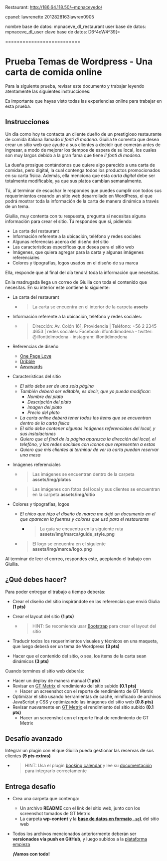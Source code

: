Restaurant: http://186.64.118.50/~mpnacevedo/

cpanel:
			lawrenette
			2012828163lawren0905

nombre base de datos:
			mpnaceve_dl_restaurant
user base de datos:
			mpnaceve_dl_user
clave base de datos:
			D6^4oW4^39[=


==========================



# Prueba Temas de Wordpress - Una carta de comida online

Para la siguiente prueba, revisar este documento y trabajar leyendo atentamente las siguientes instrucciones:

Es importante que hayas visto todas las experiencias online para trabajar en esta prueba.

## Instrucciones 

Un día como hoy te contacta un cliente dueño de un prestigioso restaurante de comida italiana llamado *Il fonti di modena*.  Giuilia te comenta que desea crear un sitio web que ayude a sus clientes a decidir qué  comerán  antes de ingresar, a modo de mejorar los tiempos de espera de su local, los cuales son muy largos debido a la gran fama que tiene *Il fonti di modena*.

La dueña prosigue contándonos que quiere algo parecido a una carta de comidas, pero digital, la cual contenga todos los productos promocionados en su carta física. Además, ella menciona que esta *carta digital* debe ser totalmente modificable, ya que sus platos cambian semanalmente.

Tú, al terminar de escuchar le respondes que puedes cumplir con todos sus requerimientos creando un sitio web desarrollado en WordPress, el que podrá mostrar toda la información de la carta de manera dinámica a través de un tema.

Giuilia, muy contenta con tu respuesta, pregunta si necesitas alguna información para crear el sitio. Tú respondes que sí, pidiendo:

- La carta del restaurant
- Información referente a la ubicación, teléfono y redes sociales
- Algunas referencias acerca del diseño del sitio
- Las características específicas que desea para el sitio web
- Imágenes, que quiera agregar para la carta y algunas imágenes referenciales
- Colores y tipografías, logos usados en el diseño de su marca

Ella, responde que al final del día tendrá toda la información que necesitas.

En la madrugada llega un correo de Giuilia con toda el contenido que necesitas. En su interior este contiene lo siguiente:

- La carta del restaurant

  - > La carta se encuentra en el interior de la carpeta **assets**

- Información referente a la ubicación, teléfono y redes sociales:

  - > Dirección: Av. Colón 161, Providencia | Teléfono: +56 2 2345 4653 | redes sociales:  Facebook: ilfontidimodena - twitter: @ilfontidimodena - instagram: ilfontidimodena

- Referencias de diseño

  - [One Page Love](https://onepagelove.com/duft-co-brickhouse)
  - [Dribble](https://dribbble.com/shots/2052368-Dribbb/attachments/366053)
  - [Awwwards](https://www.awwwards.com/sites/a-little-italian-food-workshop)

- Características del sitio

  - *El sitio debe ser de una sola página*
  - *También deberá ser editable, es decir,  que yo pueda modificar:*
    - *Nombre del plato*
    - *Descripción del plato*
    - *Imagen del plato*
    - *Precio del plato*
  - *La carta online deberá tener todos los ítems que se encuentran dentro de la carta física*
  - *El sitio debe contener algunas imágenes referenciales del local, y sus instalaciones*
  - *Quiero que al final de la página aparezca la dirección del local, el telefóno, y las redes sociales con iconos que representen a estas*
  - *Quiero que mis clientes al terminar de ver la carta puedan reservar una mesa*

- Imágenes referenciales

  - > Las imágenes se encuentran dentro de la carpeta **assets/img/platos**

  - > Las imágenes con fotos del local y sus clientes se encuentran en la carpeta **assets/img/sitio**

- Colores y tipografías, logos

  - *El chico que hizo el diseño de marca me dejó un documento en el que aparecen la fuentes y colores que usó para el restaurante*

    - > La guía se encuentra en la siguiente ruta **assets/img/marca/guide_style.png**

  - > El logo se encuentra en el siguiente **assets/img/marca/logo.png**

Al terminar de leer el correo, respondes este, aceptando el trabajo con Giuilia.

## ¿Qué debes hacer? 

Para poder entregar el trabajo a tiempo deberás:

- Crear el diseño del sitio inspirándote en las referencias que envió Giulia **(1 pts)**

- Crear el layout del sitio **(1 pts)**

  - > HINT: Se recomienda usar [Bootstrap](https://getbootstrap.com/docs/3.3/) para crear el layout del sitio

- Traducir todos los requerimientos visuales y técnicos en una maqueta, que luego deberá ser un tema de Wordpress **(3 pts)**

- Hacer que el contenido del sitio, o sea, los ítems de la carta sean dinámicos **(3 pts)**

Cuando termines el sitio web deberás:

- Hacer un deploy de manera manual **(1 pts)**
- Revisar en [GT Metrix](https://gtmetrix.com/) el rendimiento del sitio subido **(0.1 pts)**
  - Hacer un screenshot con el reporte de rendimiento de GT Metrix
- Optimizar el sitio usando herramientas de caché, minificado de archivos JavaScript y CSS y optimizando las imágenes del sitio web **(0.8 pts)**
- Revisar nuevamente en [GT Metrix](https://gtmetrix.com/) el rendimiento del sitio subido **(0.1 pts)**
  - Hacer un screenshot con el reporte final de rendimiento de GT Metrix

## Desafío avanzado

Integrar un plugin con el que Giuilia pueda gestionar las reservas de sus clientes **(5 pts extras)**

- > HINT: Usa el plugin [booking calendar](https://wordpress.org/plugins/booking/) y lee su [documentación](https://wpbookingcalendar.com/faq/) para integrarlo correctamente 

## Entrega desafío

- Crea una carpeta que contenga:

  - Un archivo **README** con el link del sitio web, junto con los screenshot tomados de GT Metrix
  - La carpeta **wp-content** y la **[base de datos en formato `.sql`](https://cl.godaddy.com/help/exportar-mis-bases-de-datos-mysql-1487)** del sitio web

- Todos los archivos mencionados anteriormente deberán ser **versionados vía push en GitHub**, y luego subidos a la [plataforma empieza](http://empieza.desafiolatam.com/)

  **¡Vamos con todo!**